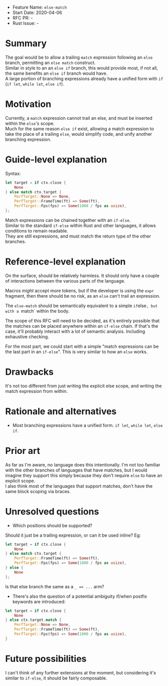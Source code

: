 - Feature Name: `else-match`
- Start Date: 2020-04-06
- RFC PR: -
- Rust Issue: -

# Summary
[summary]: #summary

The goal would be to allow a trailing `match` expression following an `else` branch,
permitting an `else match` construct.  
Similar in style to an an `else if` branch, this would provide most, if not all,
the same benefits an `else if` branch would have.  
A large portion of branching expressions already have a unified
form with `if` (`if let`, `while let`, `else if`).  

# Motivation
[motivation]: #motivation

Currently, a `match` expression cannot trail an else, and must be inserted within the `else`'s scope.  
Much for the same reason `else if` exist, allowing a match expression to take the place of a trailing
`else`, would simplify code, and unify another branching expression.

# Guide-level explanation
[guide-level-explanation]: #guide-level-explanation

Syntax:

```rust
let target = if ctx.close {
    None
} else match ctx.target {
    PerfTarget::None => None,
    PerfTarget::FrameTime(ft) => Some(ft),
    PerfTarget::Fps(fps) => Some(1000 / fps as usize),
};
```

Match expressions can be chained together with an `if-else`.  
Similar to the standard `if-else` within Rust and other languages, it allows conditions to remain readable.  
They are still expressions, and must match the return type of the other branches.

# Reference-level explanation
[reference-level-explanation]: #reference-level-explanation

On the surface, should be relatively harmless.
It should only have a couple of interactions between the various parts of the language.

Macros _might_ accept more tokens, but if the developer is using the `expr` fragment, then there should be no risk, as an `else` can't trail an expression.

The `else-match` should be semantically equivalent to a simple `if`else`, but with a `match` within the body.

The scope of this RFC will need to be decided, as it's entirely possible that the matches can be placed anywhere within an `if-else` chain.
If that's the case, it'll probably interact with a lot of semantic analysis.
Including exhaustive checking.

For the most part, we could start with a simple "match expressions can be the last part in an `if-else`".
This is very similar to how an `else` works.

# Drawbacks
[drawbacks]: #drawbacks

It's not too different from just writing the explicit else scope, and writing the match expression from within.

# Rationale and alternatives
[rationale-and-alternatives]: #rationale-and-alternatives

- Most branching expressions have a unified form. `if let`, `while let`, `else if`.

# Prior art
[prior-art]: #prior-art

As far as I'm aware, no language does this intentionally.
I'm not too familiar with the other branches of languages that have matches,
but I would imagine they support this simply because they don't require `else` to have an explicit scope.  
I also think most of the languages that support matches, don't have the same block scoping via braces.

# Unresolved questions
[unresolved-questions]: #unresolved-questions

- Which positions should be supported?

Should it just be a trailing expression, or can it be used inline?
Eg:

```rust
let target = if ctx.close {
    None
} else match ctx.target {
    PerfTarget::FrameTime(ft) => Some(ft),
    PerfTarget::Fps(fps) => Some(1000 / fps as usize),
} else {
    None
};
```

Is that else branch the same as a `_ => ...` arm?

- There's also the question of a potential ambiguity if/when postfix keywords are introduced:

```rust
let target = if ctx.close {
    None
} else ctx.target.match {
    PerfTarget::None => None,
    PerfTarget::FrameTime(ft) => Some(ft),
    PerfTarget::Fps(fps) => Some(1000 / fps as usize),
}
```

# Future possibilities
[future-possibilities]: #future-possibilities

I can't think of any further extensions at the moment, but considering it's similar to `if-else`, it should be fairly composable.
